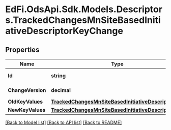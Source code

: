 # EdFi.OdsApi.Sdk.Models.Descriptors.TrackedChangesMnSiteBasedInitiativeDescriptorKeyChange

## Properties

Name | Type | Description | Notes
------------ | ------------- | ------------- | -------------
**Id** | **string** | Resource identifier | [optional] 
**ChangeVersion** | **decimal** | Change version | [optional] 
**OldKeyValues** | [**TrackedChangesMnSiteBasedInitiativeDescriptorKey**](TrackedChangesMnSiteBasedInitiativeDescriptorKey.md) |  | [optional] 
**NewKeyValues** | [**TrackedChangesMnSiteBasedInitiativeDescriptorKey**](TrackedChangesMnSiteBasedInitiativeDescriptorKey.md) |  | [optional] 

[[Back to Model list]](../README.md#documentation-for-models) [[Back to API list]](../README.md#documentation-for-api-endpoints) [[Back to README]](../README.md)

